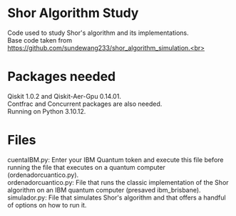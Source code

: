 # Shor Algorithm Study
Code used to study Shor's algorithm and its implementations.<br>
Base code taken from https://github.com/sundewang233/shor_algorithm_simulation.<br>

# Packages needed
Qiskit 1.0.2 and Qiskit-Aer-Gpu 0.14.01.<br>
Contfrac and Concurrent packages are also needed.<br>
Running on Python 3.10.12.<br>

# Files
cuentaIBM.py: Enter your IBM Quantum token and execute this file before running the file that executes on a quantum computer (ordenadorcuantico.py).<br>
ordenadorcuantico.py: File that runs the classic implementation of the Shor algorithm on an IBM quantum computer (presaved ibm_brisbane).<br>
simulador.py: File that simulates Shor's algorithm and that offers a handful of options on how to run it.
